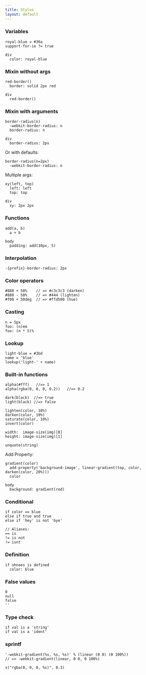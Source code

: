 ```yaml
---
title: Stylus
layout: default
---
```


### Variables

    royal-blue = #36a
    support-for-ie ?= true

    div
      color: royal-blue

### Mixin without args

    red-border()
      border: solid 2px red

    div
      red-border()

### Mixin with arguments

    border-radius(n)
      -webkit-border-radius: n
      border-radius: n

    div
      border-radius: 2px

Or with defaults:

    border-radius(n=2px)
      -webkit-border-radius: n

Multiple args:

    xy(left, top)
      left: left
      top: top

    div
      xy: 2px 2px

### Functions

    add(a, b)
      a + b

    body
      padding: add(10px, 5)

### Interpolation

    -{prefix}-border-radius: 2px

### Color operators

    #888 + 50%    // => #c3c3c3 (darken)
    #888 - 50%    // => #444 (lighten)
    #f00 + 50deg  // => #ffd500 (hue)

### Casting

    n = 5px
    foo: (n)em
    foo: (n * 5)%

### Lookup

    light-blue = #3bd
    name = 'blue'
    lookup('light-' + name)

### Built-in functions

    alpha(#fff)   //=> 1
    alpha(rgba(0, 0, 0, 0.2))   //=> 0.2

    dark(black)  //=> true
    light(black) //=> false

    lighten(color, 10%)
    darken(color, 10%)
    saturate(color, 10%)
    invert(color)

    width:  image-size(img)[0]
    height: image-size(img)[1]

    unquote(string)

Add Property:

    gradient(color)
      add-property('background-image', linear-gradient(top, color, darken(color, 20%)))
      color

    body
      background: gradient(red)

### Conditional

    if color == blue
    else if true and true
    else if 'hey' is not 'bye'

    // Aliases:
    == is
    != is not
    != isnt

### Definition

    if ohnoes is defined
      color: blue

### False values

    0
    null
    false
    ''

### Type check

    if val is a 'string'
    if val is a 'ident'

### sprintf

    '-webkit-gradient(%s, %s, %s)' % (linear (0 0) (0 100%))
    // => -webkit-gradient(linear, 0 0, 0 100%)

    s("rgba(0, 0, 0, %s)", 0.3)

